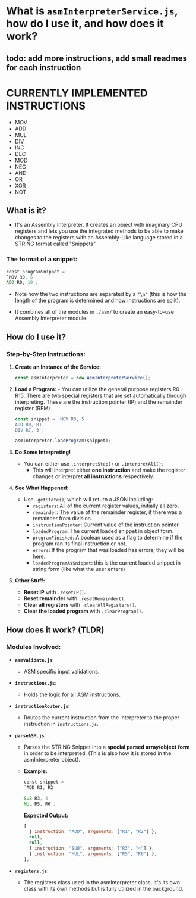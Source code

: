 # What is `asmInterpreterService.js`, how do I use it, and how does it work?

## todo: add more instructions, add small readmes for each instruction

# CURRENTLY IMPLEMENTED INSTRUCTIONS

- MOV
- ADD
- MUL
- DIV
- INC
- DEC
- MOD
- NEG
- AND
- OR
- XOR
- NOT

## What is it?

- It's an Assembly Interpreter. It creates an object with imaginary CPU registers and lets you use the integrated methods to be able to make changes to the registers with an Assembly-Like language stored in a STRING format called "Snippets"

### The format of a snippet:

```asm
const programSnippet =
`MOV R0, 5
ADD R0, 10`;
```

- Note how the two instructions are separated by a `"\n"` (this is how the length of the program is determined and how instructions are split).

- It combines all of the modules in `./asm/` to create an easy-to-use Assembly Interpreter module.

## How do I use it?

### Step-by-Step Instructions:

1. **Create an Instance of the Service:**

   ```javascript
   const asmInterpreter = new AsmInterpreterService();
   ```

2. **Load a Program:** - You can utilize the general purpose registers R0 - R15. There are two special registers that are set automatically through interpreting. These are the instruction pointer (IP) and the remainder register (REM)

   ```javascript
   const snippet = `MOV R0, 5
   ADD R0, R1
   DIV R7, 3`;

   asmInterpreter.loadProgram(snippet);
   ```

3. **Do Some Interpreting!**

   - You can either use `.interpretStep()` or `.interpretAll()`:
     - This will interpret either **one instruction** and make the register changes or interpret **all instructions** respectively.

4. **See What Happened:**

   - Use `.getState()`, which will return a JSON including:
     - `registers`: All of the current register values, initially all zero.
     - `remainder`: The value of the remainder register, if there was a remainder from division.
     - `instructionPointer`: Current value of the instruction pointer.
     - `loadedProgram`: The current loaded snippet in object form.
     - `programFinished`: A boolean used as a flag to determine if the program ran its final instruction or not.
     - `errors`: If the program that was loaded has errors, they will be here.
     - `loadedProgramAsSnippet`: this is the current loaded snippet in string form (like what the user enters)

5. **Other Stuff:**

   - **Reset IP** with `.resetIP()`.
   - **Reset remainder** with `.resetRemainder()`.
   - **Clear all registers** with `.clearAllRegisters()`.
   - **Clear the loaded program** with `.clearProgram()`.

## How does it work? (TLDR)

### Modules Involved:

- **`asmValidate.js`**:

  - ASM specific input validations.

- **`instructions.js`**:

  - Holds the logic for all ASM instructions.

- **`instructionRouter.js`**:

  - Routes the current instruction from the interpreter to the proper instruction in `instructions.js`.

- **`parseASM.js`**:

  - Parses the STRING Snippet into a **special parsed array/object form** in order to be interpreted. (This is also how it is stored in the asmInterpreter object).

  - **Example:**

    ```asm
    const snippet =
    `ADD R1, R2

    SUB R3, 4
    MUL R5, R6`;
    ```

    **Expected Output:**

    ```javascript
    [
      { instruction: "ADD", arguments: ["R1", "R2"] },
      null,
      null,
      { instruction: "SUB", arguments: ["R3", "4"] },
      { instruction: "MUL", arguments: ["R5", "R6"] },
    ];
    ```

- **`registers.js`**:
  - The registers class used in the asmInterpreter class. It's its own class with its own methods but is fully utilized in the background.

